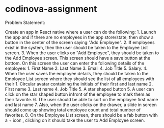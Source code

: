 # codinova-assignment

Problem Statement:

Create an app in React native where a user can do the following:
      1. Launch the app and if there are no employees in the app store/state, then show a button in the center of the screen saying "Add Employee".
      2. If employees exist in the system, then the user should be taken to the Employee List screen.
      3. When the user clicks on "Add Employee", they should be taken to the Add Employee screen. This screen should have a save button at the bottom. On this screen the user can enter the following details of the employee: 
                1. First Name
                2. Last Name 
                3. Email
                4. Job Title
                5. Salary.
    4. When the user saves the employee details, they should be taken to the Employee List screen where they should see the list of all employees with their
                1. Circular avatar containing  the initials of their first and last name
                2. First name
                3. Last name
                4. Job Title
                5. A star shaped button
    5. A user can click on the star shaped button infront of the employee to mark them as their favorite.
    6. The user should be able to sort on the employee first name and last name
    7. Also, when the user clicks on the drawer, a slide in screen should come up showing total employee count and total number of favorites.
    8. On the Employee List screen, there should be a fab button with a  + icon , clicking on it should take the user to Add Employee screen.
